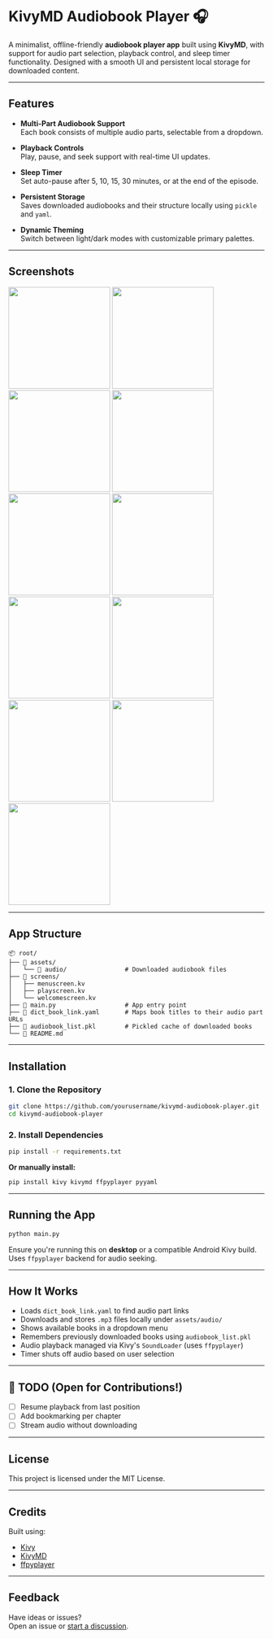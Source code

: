 # KivyMD Audiobook Player 🎧

A minimalist, offline-friendly **audiobook player app** built using **KivyMD**, with support for audio part selection, playback control, and sleep timer functionality. Designed with a smooth UI and persistent local storage for downloaded content.

---

## Features

- **Multi-Part Audiobook Support**  
  Each book consists of multiple audio parts, selectable from a dropdown.

- **Playback Controls**  
  Play, pause, and seek support with real-time UI updates.

- **Sleep Timer**  
  Set auto-pause after 5, 10, 15, 30 minutes, or at the end of the episode.

- **Persistent Storage**  
  Saves downloaded audiobooks and their structure locally using `pickle` and `yaml`.

- **Dynamic Theming**  
  Switch between light/dark modes with customizable primary palettes.

---

## Screenshots

<p float="left">
  <img src="screenshots/splash.jpeg" width="200" />
  <img src="screenshots/menu1.jpeg" width="200" />
  <img src="screenshots/menu2.jpeg" width="200" />
  <img src="screenshots/download1.jpeg" width="200" />
  <img src="screenshots/download2.jpeg" width="200" />
  <img src="screenshots/play1.jpeg" width="200" />
  <img src="screenshots/play2.jpeg" width="200" />
  <img src="screenshots/search1.jpeg" width="200" />
  <img src="screenshots/search2.jpeg" width="200" />
  <img src="screenshots/theme1.jpeg" width="200" />
  <img src="screenshots/theme2.jpeg" width="200" />
</p>
  
---

## App Structure

```
📦 root/
├── 📁 assets/
│   └── 📁 audio/                # Downloaded audiobook files
├── 📁 screens/
│   ├── menuscreen.kv
│   ├── playscreen.kv
│   └── welcomescreen.kv
├── 📄 main.py                   # App entry point
├── 📄 dict_book_link.yaml       # Maps book titles to their audio part URLs
├── 📄 audiobook_list.pkl        # Pickled cache of downloaded books
└── 📄 README.md
```

---

## Installation

### 1. Clone the Repository

```bash
git clone https://github.com/yourusername/kivymd-audiobook-player.git
cd kivymd-audiobook-player
```

### 2. Install Dependencies

```bash
pip install -r requirements.txt
```

**Or manually install:**

```bash
pip install kivy kivymd ffpyplayer pyyaml
```

---

## Running the App

```bash
python main.py
```

Ensure you're running this on **desktop** or a compatible Android Kivy build. Uses `ffpyplayer` backend for audio seeking.

---

## How It Works

- Loads `dict_book_link.yaml` to find audio part links
- Downloads and stores `.mp3` files locally under `assets/audio/`
- Shows available books in a dropdown menu
- Remembers previously downloaded books using `audiobook_list.pkl`
- Audio playback managed via Kivy's `SoundLoader` (uses `ffpyplayer`)
- Timer shuts off audio based on user selection

---

## 📌 TODO (Open for Contributions!)

- [ ] Resume playback from last position
- [ ] Add bookmarking per chapter
- [ ] Stream audio without downloading

---

## License

This project is licensed under the MIT License.

---

## Credits

Built using:

- [Kivy](https://kivy.org/)
- [KivyMD](https://kivymd.readthedocs.io/)
- [ffpyplayer](https://github.com/matham/ffpyplayer)

---

## Feedback

Have ideas or issues?  
Open an issue or [start a discussion](https://github.com/yourusername/kivymd-audiobook-player/discussions).
